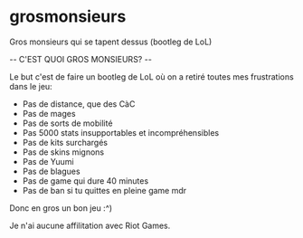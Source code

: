 # grosmonsieurs
Gros monsieurs qui se tapent dessus (bootleg de LoL)

-- C'EST QUOI GROS MONSIEURS? --

Le but c'est de faire un bootleg de LoL où on a retiré toutes mes frustrations dans le jeu:

- Pas de distance, que des CàC
- Pas de mages
- Pas de sorts de mobilité
- Pas 5000 stats insupportables et incompréhensibles
- Pas de kits surchargés
- Pas de skins mignons
- Pas de Yuumi
- Pas de blagues
- Pas de game qui dure 40 minutes
- Pas de ban si tu quittes en pleine game mdr

Donc en gros un bon jeu :^)

Je n'ai aucune affilitation avec Riot Games.
